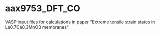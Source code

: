 # aax9753_DFT_CO
VASP input files for calculations in paper "Extreme tensile strain states in La0.7Ca0.3MnO3 membranes"

